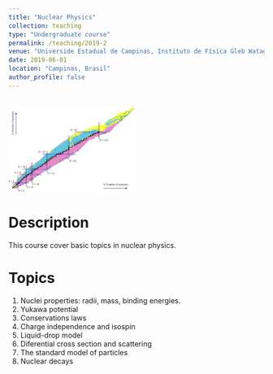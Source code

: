 ```yaml
---
title: "Nuclear Physics"
collection: teaching
type: "Undergraduate course"
permalink: /teaching/2019-2
venue: "Universide Estadual de Campinas, Instituto de Física Gleb Wataghin"
date: 2019-06-01
location: "Campinas, Brasil"
author_profile: false
---
```

<br/><img src='/images/teaching/chart-nuclides.jpg' width="250">

Description
======
This course cover basic topics in nuclear physics.

Topics
======
1. Nuclei properties: radii, mass, binding energies.
2. Yukawa potential
3. Conservations laws
4. Charge independence and isospin
5. Liquid-drop model
6. Diferential cross section and scattering
7. The standard model of particles
8. Nuclear decays


